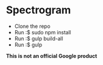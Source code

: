 # Spectrogram
- Clone the repo
- Run :$ sudo npm install
- Run :$ gulp build-all
- Run :$ gulp

**This is not an official Google product**